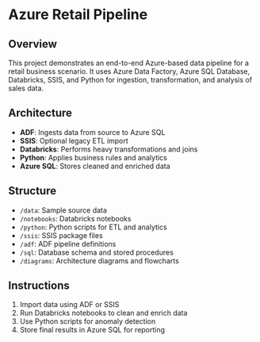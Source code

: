 # Azure Retail Pipeline

## Overview
This project demonstrates an end-to-end Azure-based data pipeline for a retail business scenario. It uses Azure Data Factory, Azure SQL Database, Databricks, SSIS, and Python for ingestion, transformation, and analysis of sales data.

## Architecture
- **ADF**: Ingests data from source to Azure SQL
- **SSIS**: Optional legacy ETL import
- **Databricks**: Performs heavy transformations and joins
- **Python**: Applies business rules and analytics
- **Azure SQL**: Stores cleaned and enriched data

## Structure
- `/data`: Sample source data
- `/notebooks`: Databricks notebooks
- `/python`: Python scripts for ETL and analytics
- `/ssis`: SSIS package files
- `/adf`: ADF pipeline definitions
- `/sql`: Database schema and stored procedures
- `/diagrams`: Architecture diagrams and flowcharts

## Instructions
1. Import data using ADF or SSIS
2. Run Databricks notebooks to clean and enrich data
3. Use Python scripts for anomaly detection
4. Store final results in Azure SQL for reporting
